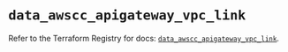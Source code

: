 # `data_awscc_apigateway_vpc_link`

Refer to the Terraform Registry for docs: [`data_awscc_apigateway_vpc_link`](https://registry.terraform.io/providers/hashicorp/awscc/0.70.0/docs/data-sources/apigateway_vpc_link).
